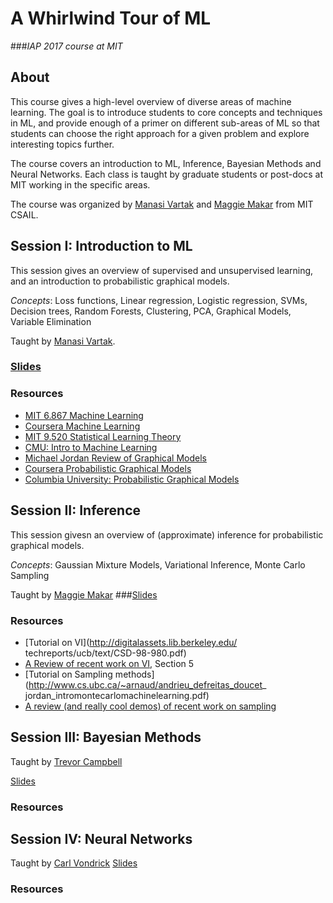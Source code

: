 # A Whirlwind Tour of ML
###_IAP 2017 course at MIT_

## About
This course gives a high-level overview of diverse areas of machine learning. The goal is to introduce students to core concepts and techniques in ML, and provide enough of a primer on different sub-areas of ML so that students can choose the right approach for a given problem and explore interesting topics further.

The course covers an introduction to ML, Inference, Bayesian Methods and Neural Networks. Each class is taught by graduate students or post-docs at MIT working in the specific areas.

The course was organized by [Manasi Vartak](http://people.csail.mit.edu/mvartak/) and [Maggie Makar](http://mmakar.scripts.mit.edu/mmakar/) from MIT CSAIL.

## Session I: Introduction to ML
This session gives an overview of supervised and unsupervised learning, and an introduction to probabilistic graphical models.

_Concepts_: Loss functions, Linear regression, Logistic regression, SVMs, Decision trees, Random Forests, Clustering, PCA, Graphical Models, Variable Elimination 

Taught by [Manasi Vartak](http://people.csail.mit.edu/mvartak/).

### [Slides](slides/lec1.pdf)
### Resources
- [MIT 6.867 Machine Learning](https://ocw.mit.edu/courses/electrical-engineering-and-computer-science/6-867-machine-learning-fall-2006/)
- [Coursera Machine Learning](https://www.coursera.org/learn/machine-learning)
- [MIT 9.520 Statistical Learning Theory](http://www.mit.edu/~9.520/fall16/)
- [CMU: Intro to Machine Learning](www.cs.cmu.edu/~epxing/Class/10701/)
- [Michael Jordan Review of Graphical Models](https://www.cs.cmu.edu/~aarti/Class/10701/readings/graphical_model_Jordan.pdf)
- [Coursera Probabilistic Graphical Models](https://www.coursera.org/learn/probabilistic-graphical-models/home)
- [Columbia University: Probabilistic Graphical Models](http://www.cs.columbia.edu/~blei/fogm/2016F/)

## Session II: Inference
This session givesn an overview of (approximate) inference for probabilistic graphical models.

_Concepts_: Gaussian Mixture Models, Variational Inference, Monte Carlo Sampling

Taught by [Maggie Makar](http://mmakar.scripts.mit.edu/mmakar/)
###[Slides](slides/lec2.pdf)
### Resources
- [Tutorial on VI](http://digitalassets.lib.berkeley.edu/ techreports/ucb/text/CSD-98-980.pdf)
- [A Review of recent work on VI](https://arxiv.org/pdf/1602.05221v2.pdf), Section 5
- [Tutorial on Sampling methods](http://www.cs.ubc.ca/~arnaud/andrieu_defreitas_doucet_ jordan_intromontecarlomachinelearning.pdf)
- [A review (and really cool demos) of recent work on sampling](http://chifeng.scripts.mit.edu/stuff/mcmc-demo/)

## Session III: Bayesian Methods

Taught by [Trevor Campbell](http://trevorcampbell.me/)

[Slides]()
### Resources

## Session IV: Neural Networks

Taught by [Carl Vondrick](http://web.mit.edu/vondrick/)
[Slides]()
### Resources
